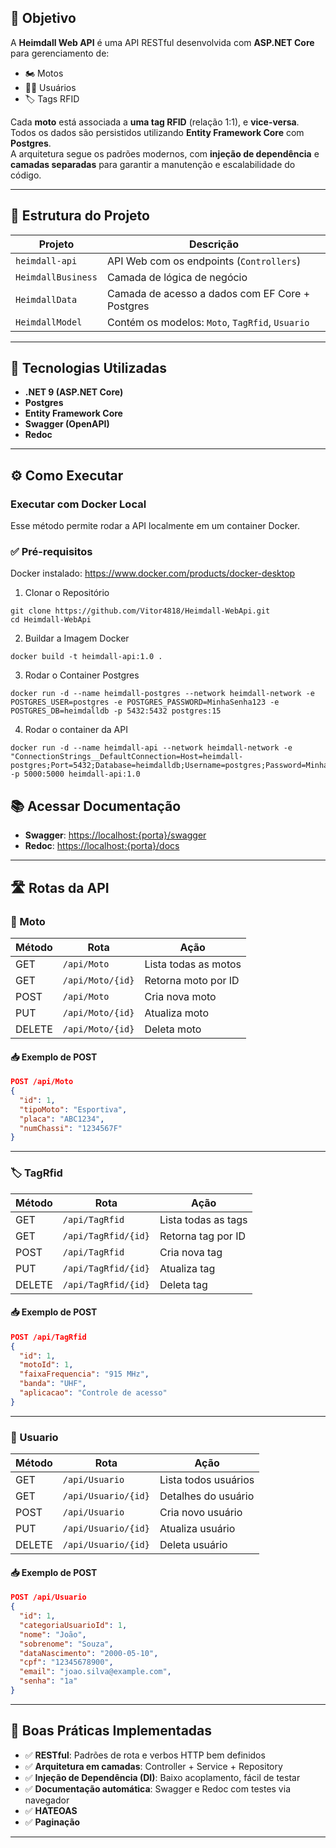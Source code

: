 ## 🎯 Objetivo

A **Heimdall Web API** é uma API RESTful desenvolvida com **ASP.NET Core** para gerenciamento de:

- 🏍️ Motos  
- 🧑‍💼 Usuários  
- 🏷️ Tags RFID  

Cada **moto** está associada a **uma tag RFID** (relação 1:1), e **vice-versa**. Todos os dados são persistidos utilizando **Entity Framework Core** com **Postgres**.  
A arquitetura segue os padrões modernos, com **injeção de dependência** e **camadas separadas** para garantir a manutenção e escalabilidade do código.

---

## 📁 Estrutura do Projeto

| Projeto            | Descrição |
|--------------------|-----------|
| `heimdall-api`     | API Web com os endpoints (`Controllers`) |
| `HeimdallBusiness` | Camada de lógica de negócio |
| `HeimdallData`     | Camada de acesso a dados com EF Core + Postgres |
| `HeimdallModel`    | Contém os modelos: `Moto`, `TagRfid`, `Usuario` |

---

## 🚀 Tecnologias Utilizadas

- **.NET 9 (ASP.NET Core)**  
- **Postgres**  
- **Entity Framework Core**  
- **Swagger (OpenAPI)**  
- **Redoc**

---

## ⚙️ Como Executar
### Executar com Docker Local
Esse método permite rodar a API localmente em um container Docker.

### ✅ Pré-requisitos
Docker instalado: https://www.docker.com/products/docker-desktop

 1. Clonar o Repositório
```
git clone https://github.com/Vitor4818/Heimdall-WebApi.git
cd Heimdall-WebApi
```
 2. Buildar a Imagem Docker
```
docker build -t heimdall-api:1.0 .
```
 3. Rodar o Container Postgres
```
docker run -d --name heimdall-postgres --network heimdall-network -e POSTGRES_USER=postgres -e POSTGRES_PASSWORD=MinhaSenha123 -e POSTGRES_DB=heimdalldb -p 5432:5432 postgres:15
```
 4. Rodar o container da API
```
docker run -d --name heimdall-api --network heimdall-network -e "ConnectionStrings__DefaultConnection=Host=heimdall-postgres;Port=5432;Database=heimdalldb;Username=postgres;Password=MinhaSenha123" -p 5000:5000 heimdall-api:1.0
```

## 📚 Acessar Documentação

- **Swagger**: [https://localhost:{porta}/swagger](https://localhost:{porta}/swagger)  
- **Redoc**: [https://localhost:{porta}/docs](https://localhost:{porta}/docs)
---

## 🛣️ Rotas da API

### 🔧 Moto

| Método | Rota            | Ação                |
|--------|------------------|---------------------|
| GET    | `/api/Moto`      | Lista todas as motos |
| GET    | `/api/Moto/{id}` | Retorna moto por ID  |
| POST   | `/api/Moto`      | Cria nova moto      |
| PUT    | `/api/Moto/{id}` | Atualiza moto       |
| DELETE | `/api/Moto/{id}` | Deleta moto         |

#### 📥 Exemplo de POST

```json
POST /api/Moto
{
  "id": 1,
  "tipoMoto": "Esportiva",
  "placa": "ABC1234",
  "numChassi": "1234567F"
}
```
---
### 🏷️ TagRfid

| Método | Rota                 | Ação              |
|--------|----------------------|-------------------|
| GET    | `/api/TagRfid`       | Lista todas as tags |
| GET    | `/api/TagRfid/{id}`  | Retorna tag por ID |
| POST   | `/api/TagRfid`       | Cria nova tag     |
| PUT    | `/api/TagRfid/{id}`  | Atualiza tag      |
| DELETE | `/api/TagRfid/{id}`  | Deleta tag        |

#### 📥 Exemplo de POST

```json
POST /api/TagRfid
{
  "id": 1,
  "motoId": 1,
  "faixaFrequencia": "915 MHz",
  "banda": "UHF",
  "aplicacao": "Controle de acesso"
}
```
---
### 👤 Usuario

| Método | Rota                  | Ação                  |
|--------|------------------------|------------------------|
| GET    | `/api/Usuario`         | Lista todos usuários   |
| GET    | `/api/Usuario/{id}`    | Detalhes do usuário    |
| POST   | `/api/Usuario`         | Cria novo usuário      |
| PUT    | `/api/Usuario/{id}`    | Atualiza usuário       |
| DELETE | `/api/Usuario/{id}`    | Deleta usuário         |

#### 📥 Exemplo de POST

```json
POST /api/Usuario
{
  "id": 1,
  "categoriaUsuarioId": 1,
  "nome": "João",
  "sobrenome": "Souza",
  "dataNascimento": "2000-05-10",
  "cpf": "12345678900",
  "email": "joao.silva@example.com",
  "senha": "1a"
}
```
---
## 🧠 Boas Práticas Implementadas

- ✅ **RESTful**: Padrões de rota e verbos HTTP bem definidos
- ✅ **Arquitetura em camadas**: Controller + Service + Repository
- ✅ **Injeção de Dependência (DI)**: Baixo acoplamento, fácil de testar
- ✅ **Documentação automática**: Swagger e Redoc com testes via navegador
- ✅ **HATEOAS**
- ✅ **Paginação**


---

